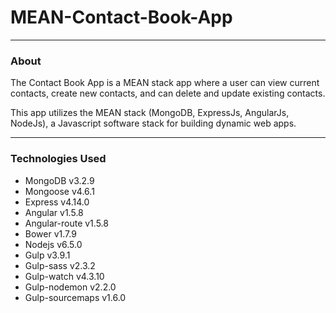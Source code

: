 # MEAN-Contact-Book-App
---

### About
The Contact Book App is a MEAN stack app where a user can view current contacts, create new contacts, and can delete and update existing contacts.

This app utilizes the MEAN stack (MongoDB, ExpressJs, AngularJs, NodeJs), a Javascript software stack for building dynamic web apps.

---


### Technologies Used
- MongoDB v3.2.9
- Mongoose v4.6.1
- Express v4.14.0
- Angular v1.5.8
- Angular-route v1.5.8
- Bower v1.7.9
- Nodejs v6.5.0
- Gulp v3.9.1
- Gulp-sass v2.3.2
- Gulp-watch v4.3.10
- Gulp-nodemon v2.2.0
- Gulp-sourcemaps v1.6.0
